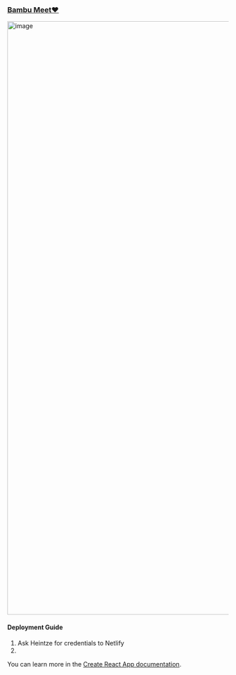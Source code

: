 ### [Bambu Meet❤️](https://bambumeet.netlify.app/)

<img width="1349" alt="image" src="https://user-images.githubusercontent.com/4751342/187145341-14075f2d-2b5a-49f7-8b38-0493f8b9479b.png">

#### Deployment Guide
1. Ask Heintze for credentials to Netlify
2. 


You can learn more in the [Create React App documentation](https://facebook.github.io/create-react-app/docs/getting-started).

